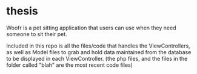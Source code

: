 # thesis
Woofr is a pet sitting application that users can use when they need someone to sit their pet. 

Included in this repo is all the files/code that handles the ViewControllers, as well as Model files to grab and hold data maintained from the database to be displayed in each ViewController. (the php files, and the files in the folder called "blah" are the most recent code files)
